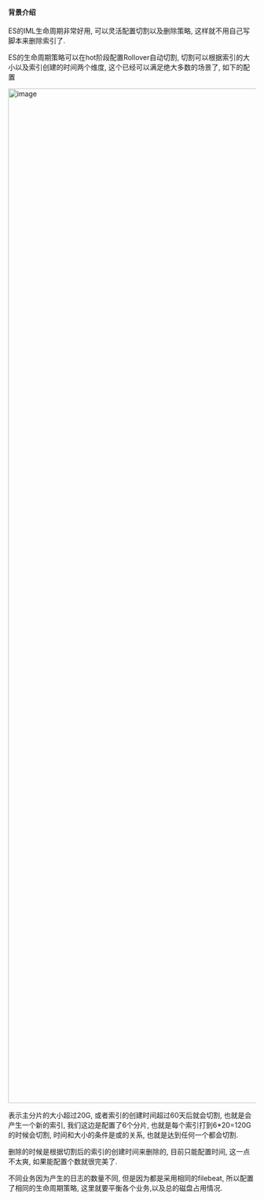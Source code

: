 #### 背景介绍

ES的IML生命周期非常好用, 可以灵活配置切割以及删除策略, 这样就不用自己写脚本来删除索引了.

ES的生命周期策略可以在hot阶段配置Rollover自动切割, 切割可以根据索引的大小以及索引创建的时间两个维度, 这个已经可以满足绝大多数的场景了, 如下的配置

<img width="2063" alt="image" src="https://github.com/user-attachments/assets/da9799f4-4232-41b5-9052-ab815ecf9753">

表示主分片的大小超过20G, 或者索引的创建时间超过60天后就会切割, 也就是会产生一个新的索引, 我们这边是配置了6个分片, 也就是每个索引打到6*20=120G的时候会切割, 时间和大小的条件是或的关系, 也就是达到任何一个都会切割.

删除的时候是根据切割后的索引的创建时间来删除的, 目前只能配置时间, 这一点不太爽, 如果能配置个数就很完美了.

不同业务因为产生的日志的数量不同, 但是因为都是采用相同的filebeat, 所以配置了相同的生命周期策略, 这里就要平衡各个业务,以及总的磁盘占用情况.

